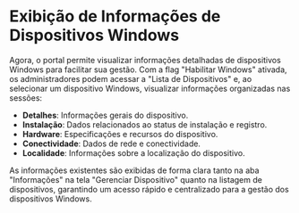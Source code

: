 # Exibição de Informações de Dispositivos Windows

Agora, o portal permite visualizar informações detalhadas de dispositivos Windows para facilitar sua gestão. Com a flag "Habilitar Windows" ativada, os administradores podem acessar a "Lista de Dispositivos" e, ao selecionar um dispositivo Windows, visualizar informações organizadas nas sessões:

* **Detalhes**: Informações gerais do dispositivo.
* **Instalação**: Dados relacionados ao status de instalação e registro.
* **Hardware**: Especificações e recursos do dispositivo.
* **Conectividade**: Dados de rede e conectividade.
* **Localidade**: Informações sobre a localização do dispositivo.

As informações existentes são exibidas de forma clara tanto na aba "Informações" na tela "Gerenciar Dispositivo" quanto na listagem de dispositivos, garantindo um acesso rápido e centralizado para a gestão dos dispositivos Windows.

